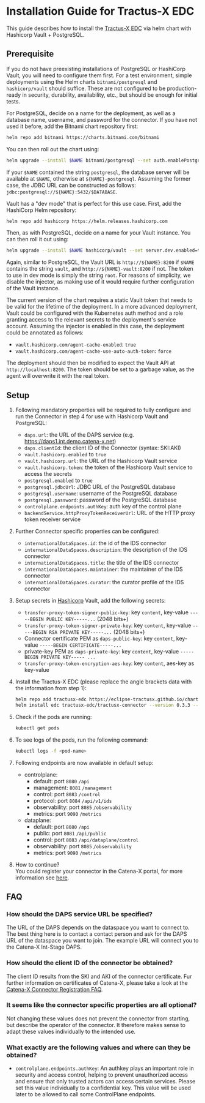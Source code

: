 Installation Guide for Tractus-X EDC
==================
This guide describes how to install the [Tractus-X EDC](https://github.com/eclipse-tractusx/tractusx-edc/tree/main/charts/tractusx-connector) via helm chart with Hashicorp Vault + PostgreSQL.

Prerequisite
------------
If you do not have preexisting installations of PostgreSQL or HashiCorp Vault, you will need to configure them first.
For a test environment, simple deployments using the Helm charts `bitnami/postgresql` and `hashicorp/vault` should suffice.
These are not configured to be production-ready in security, durability, availability, etc., but should be enough for initial tests.

For PostgreSQL, decide on a name for the deployment, as well as a database name, username, and password for the connector.
If you have not used it before, add the Bitnami chart repository first:
  ```bash
  helm repo add bitnami https://charts.bitnami.com/bitnami
  ```  
You can then roll out the chart using:
  ```bash
  helm upgrade --install $NAME bitnami/postgresql --set auth.enablePostgresUser=false --set auth.database=$DATABASE --set auth.username=$USERNAME --set auth.password=$PASSWORD
  ```
If your `$NAME` contained the string `postgresql`, the database server will be available at `$NAME`, otherwise at `${NAME}-postgresql`.
Assuming the former case, the JDBC URL can be constructed as follows: `jdbc:postgresql://${NAME}:5432/$DATABASE`.

Vault has a "dev mode" that is perfect for this use case.
First, add the HashiCorp Helm repository:
  ```bash
  helm repo add hashicorp https://helm.releases.hashicorp.com
  ```
Then, as with PostgreSQL, decide on a name for your Vault instance.
You can then roll it out using:
  ```bash
  helm upgrade --install $NAME hashicorp/vault --set server.dev.enabled=true --set injector.enabled=false
  ```
Again, similar to PostgreSQL, the Vault URL is `http://${NAME}:8200` if `$NAME` contains the string `vault`, and `http://${NAME}-vault:8200` if not.
The token to use in dev mode is simply the string `root`.
For reasons of simplicity, we disable the injector, as making use of it would require further configuration of the Vault instance.

The current version of the chart requires a static Vault token that needs to be valid for the lifetime of the deployment.
In a more advanced deployment, Vault could be configured with the Kubernetes auth method and a role granting access to the relevant secrets to the deployment's service account.
Assuming the injector is enabled in this case, the deployment could be annotated as follows:

- `vault.hashicorp.com/agent-cache-enabled`: `true`
- `vault.hashicorp.com/agent-cache-use-auto-auth-token`: `force`

The deployment should then be modified to expect the Vault API at `http://localhost:8200`.
The token should be set to a garbage value, as the agent will overwrite it with the real token.

Setup
------------
1. Following mandatory properties will be required to fully configure and run the Connector in step 4 for use with Hashicorp Vault and PostgreSQL:
    - `daps.url`: the URL of the DAPS service (e.g. https://daps1.int.demo.catena-x.net)
    - `daps.clientId`: the client ID of the Connector (syntax: SKI:AKI)
    - `vault.hashicorp.enabled` to `true`
    - `vault.hashicorp.url`: the URL of the Hashicorp Vault service
    - `vault.hashicorp.token`: the token of the Hashicorp Vault service to access the secrets
    - `postgresql.enabled` to `true`
    - `postgresql.jdbcUrl`: JDBC URL of the PostgreSQL database
    - `postgresql.username`: username of the PostgreSQL database
    - `postgresql.password`: password of the PostgreSQL database
    - `controlplane.endpoints.authKey`: auth key of the control plane
    - `backendService.httpProxyTokenReceiverUrl`: URL of the HTTP proxy token receiver service
2. Further Connector specific properties can be configured:
    - `internationalDataSpaces.id`: the id of the IDS connector
    - `internationalDataSpaces.description`: the description of the IDS connector
    - `internationalDataSpaces.title`: the title of the IDS connector
    - `internationalDataSpaces.maintainer`: the maintainer of the IDS connector
    - `internationalDataSpaces.curator`: the curator profile of the IDS connector
3. Setup secrets in [Hashicorp](https://github.com/eclipse-tractusx/tractusx-edc/blob/main/edc-extensions/hashicorp-vault/README.md) Vault, add the following secrets:
    - `transfer-proxy-token-signer-public-key`: key `content`, key-value `-----BEGIN PUBLIC KEY-----...` (2048 bits+)
    - `transfer-proxy-token-signer-private-key`: key `content`, key-value `-----BEGIN RSA PRIVATE KEY-----...` (2048 bits+)
    - Connector certificate PEM as `daps-public-key`: key `content`, key-value `-----BEGIN CERTIFICATE-----...`
    - private-key PEM as `daps-private-key`: key `content`, key-value `-----BEGIN PRIVATE KEY----- ...`
    - `transfer-proxy-token-encryption-aes-key`: key `content`, aes-key as key-value
4. Install the Tractus-X EDC (please replace the angle brackets data with the information from step 1):
   ```bash
   helm repo add tractusx-edc https://eclipse-tractusx.github.io/charts/dev
   helm install edc tractusx-edc/tractusx-connector --version 0.3.3 --set vault.hashicorp.enabled=true --set postgresql.enabled=true --set vault.hashicorp.url=<YOUR URL> --set vault.hashicorp.token=<YOUR TOKEN> --set daps.clientId=<YOUR ID> --set controlplane.endpoints.management.authKey=<YOUR AUTHKEY> --set postgresql.username=<YOUR USERNAME> --set postgresql.password=<YOUR PW> --set postgresql.jdbcUrl=<YOUR JDBC URL> --set backendService.httpProxyTokenReceiverUrl=<YOUR URL> --set daps.url=<YOUR URL>
   ```
5. Check if the pods are running:
   ```bash
   kubectl get pods
   ```
6. To see logs of the pods, run the following command:
   ```bash
   kubectl logs -f <pod-name>
   ```
7. Following endpoints are now available in default setup:
   - controlplane: 
     - default: port `8080` `/api` 
     - management: `8081` `/management`
     - control: port `8083` `/control` 
     - protocol: port `8084` `/api/v1/ids`
     - observability: port `8085` `/observability`
     - metrics: port `9090` `/metrics`
   - dataplane:
     - default: port `8080` `/api`
     - public: port `8081` `/api/public`
     - control: port `8083` `/api/dataplane/control`
     - observability: port `8085` `/observability`
     - metrics: port `9090` `/metrics`
    
8. How to continue?  
You could register your connector in the Catena-X portal, for more information see [here](https://portal.int.demo.catena-x.net/documentation/?path=docs%2F02.+Technical+Integration).

FAQ
------------
### How should the DAPS service URL be specified?  
The URL of the DAPS depends on the dataspace you want to connect to. The best thing here is to contact a contact person and ask for the DAPS URL of the dataspace you want to join. The example URL will connect you to the Catena-X Int-Stage DAPS.

### How should the client ID of the connector be obtained?
The client ID results from the SKI and AKI of the connector certificate. Fur further information on certificates of Catena-X, please take a look at the [Catena-X Connector Registration FAQ](https://portal.int.demo.catena-x.net/documentation/?path=docs%2F02.+Technical+Integration%2F01.+Connector+Registration%2F07.+FAQ.md). 

### It seems like the connector specific properties are all optional?
Not changing these values does not prevent the connector from starting, but describe the operator of the connector. It therefore makes sense to adapt these values individually to the intended use.

### What exactly are the following values and where can they be obtained?
- `controlplane.endpoints.authKey`: An authkey plays an important role in security and access control, helping to prevent unauthorized access and ensure that only trusted actors can access certain services. Please set this value individually to a confidential key. This value will be used later to be allowed to call some ControlPlane endpoints.